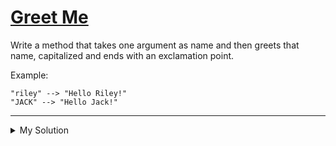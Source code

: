 # [Greet Me](https://www.codewars.com/kata/535474308bb336c9980006f2)

Write a method that takes one argument as name and then greets that name, capitalized and ends with an exclamation
point.

Example:

```
"riley" --> "Hello Riley!"
"JACK" --> "Hello Jack!"
```

---

<details><summary>My Solution</summary>

```js
const greet = function (name) {
  return (
    "Hello " +
    name[0].toUpperCase() +
    name.slice(1, name.length).toLowerCase() +
    "!"
  );
};
```

</details>

